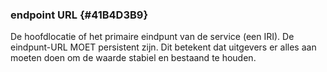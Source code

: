 ### endpoint URL {#41B4D3B9}
De hoofdlocatie of het primaire eindpunt van de service (een IRI).
De eindpunt-URL MOET persistent zijn. Dit betekent dat uitgevers er alles aan moeten doen om de waarde stabiel en bestaand te houden.
